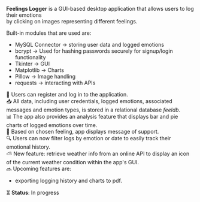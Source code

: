 **Feelings Logger** is a GUI-based desktop application that allows users to log their emotions<br> by clicking on images representing different feelings. 
<br> 

Built-in modules that are used are: <br>
- MySQL Connector → storing user data and logged emotions
- bcrypt → Used for hashing passwords securely for signup/login functionality
- Tkinter → GUI  
- Matplotlib → Charts  
- Pillow → Image handling
- requests → interacting with APIs

🔐 Users can register and log in to the application. <br>
📥 All data, including user credentials, logged emotions, associated messages and emotion types, is stored in a relational database *feeldb*.<br>
📊 The app also provides an analysis feature that displays bar and pie charts of logged emotions over time.<br>
💬 Based on chosen feeling, app displays message of support.<br>
🔍 Users can now filter logs by emotion or date to easily track their emotional history. <br>
⛅ New feature: retrieve weather info from an online API to display an icon of the current weather condition within the app's GUI. <br>
🔜 Upcoming features are: 
- exporting logging history and charts to pdf.<br>

⏳ **Status**: In progress 
